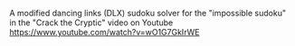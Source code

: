 A modified dancing links (DLX) sudoku solver for the "impossible sudoku" in the "Crack the Cryptic" video on Youtube https://www.youtube.com/watch?v=wO1G7GkIrWE 
